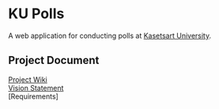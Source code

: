 # KU Polls

A web application for conducting polls at [Kasetsart University](https://www.ku.ac.th).

## Project Document  

[Project Wiki](../../wiki/Home)   
[Vision Statement](../../wiki/Vision%20Statement)   
[Requirements]
